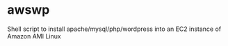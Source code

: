 # awswp
Shell script to install apache/mysql/php/wordpress into an EC2 instance of Amazon AMI Linux

